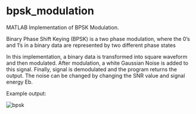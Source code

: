 # bpsk_modulation

MATLAB Implementation of BPSK Modulation.

Binary Phase Shift Keying (BPSK) is a two phase modulation, where the 0’s and 1’s in a binary data are represented by two different phase states

In this implementation, a binary data is transformed into square waveform and then modulated. After modulation, a white Gaussian Noise is added to this signal. Finally, signal is demodulated and the program returns the output. The noise can be changed by changing the SNR value and signal energy Eb.

Example output:

![bpsk](https://user-images.githubusercontent.com/71152385/183899627-2483eef2-2337-43fc-b10e-d12297803dc5.png)
